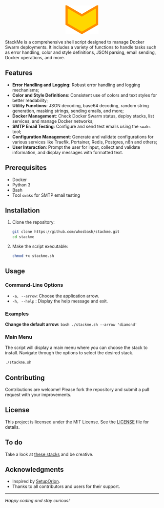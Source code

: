 <p align="center">
  <img src="https://github.com/whosbash/stackme/blob/main/assets/images/stackme_tiny.png" alt="stackme" />
</p>

StackMe is a comprehensive shell script designed to manage Docker Swarm deployments. It includes a variety of functions to handle tasks such as error handling, color and style definitions, JSON parsing, email sending, Docker operations, and more.

## Features

- **Error Handling and Logging**: Robust error handling and logging mechanisms;
- **Color and Style Definitions**: Consistent use of colors and text styles for better readability;
- **Utility Functions**: JSON decoding, base64 decoding, random string generation, masking strings, sending emails, and more;
- **Docker Management**: Check Docker Swarm status, deploy stacks, list services, and manage Docker networks;
- **SMTP Email Testing**: Configure and send test emails using the `swaks` tool;
- **Configuration Management**: Generate and validate configurations for various services like Traefik, Portainer, Redis, Postgres, n8n and others;
- **User Interaction**: Prompt the user for input, collect and validate information, and display messages with formatted text.

## Prerequisites

- Docker
- Python 3
- Bash
- Tool `swaks` for SMTP email testing

## Installation

1. Clone the repository:
    ```bash
    git clone https://github.com/whosbash/stackme.git
    cd stackme
    ```

2. Make the script executable:
    ```bash
    chmod +x stackme.sh
    ```

## Usage

### Command-Line Options

- `-a, --arrow`: Choose the application arrow.
- `-h, --help` : Display the help message and exit.

### Examples

**Change the default arrow:**
    ```bash
    ./stackme.sh --arrow 'diamond' 
    ```

### Main Menu

The script will display a main menu where you can choose the stack to install. Navigate through the options to select the desired stack.

```bash
./stackme.sh
```

## Contributing

Contributions are welcome! Please fork the repository and submit a pull request with your improvements.

## License

This project is licensed under the MIT License. See the [LICENSE](LICENSE) file for details.

## To do

Take a look at [these stacks](https://github.com/awesome-selfhosted/awesome-selfhosted) and be creative.

## Acknowledgments

- Inspired by [SetupOrion](https://github.com/oriondesign2015/SetupOrion).
- Thanks to all contributors and users for their support.

---

*Happy coding and stay curious!*
